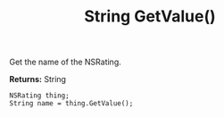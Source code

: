﻿---
uid: crmscript_ref_NSRating_GetValue
title: String GetValue()
intellisense: NSRating.GetValue
keywords: NSRating, GetValue
so.topic: reference
---

Get the name of the NSRating.

**Returns:** String

```crmscript
NSRating thing;
String name = thing.GetValue();
```

